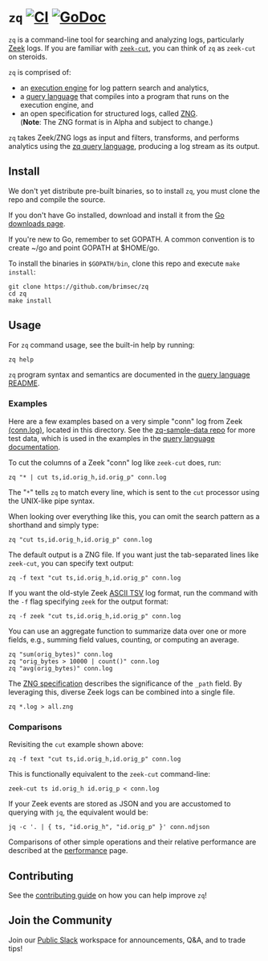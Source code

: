 # `zq` [![CI][ci-img]][ci] [![GoDoc][doc-img]][doc]

`zq` is a command-line tool for searching and analyzing logs,
particularly [Zeek](https://www.zeek.org) logs.  If you are familiar with
[`zeek-cut`](https://github.com/zeek/zeek-aux/tree/master/zeek-cut),
you can think of `zq` as `zeek-cut` on steroids.

`zq` is comprised of:

* an [execution engine](proc) for log pattern search and analytics,
* a [query language](zql/docs/README.md) that compiles into a program that runs on
the execution engine, and
* an open specification for structured logs, called [ZNG](zng/docs/README.md).<br>
(**Note**: The ZNG format is in Alpha and subject to change.)

`zq` takes Zeek/ZNG logs as input and filters, transforms, and performs
analytics using the
[zq query language](zql/docs/README.md),
producing a log stream as its output.

## Install

We don't yet distribute pre-built binaries, so to install `zq`, you must
clone the repo and compile the source.

If you don't have Go installed,
download and install it from the [Go downloads page](https://golang.org/dl/).

If you're new to Go, remember to set GOPATH.  A common convention is to create ~/go
and point GOPATH at $HOME/go.

To install the binaries in `$GOPATH/bin`, clone this repo and
execute `make install`:

```
git clone https://github.com/brimsec/zq
cd zq
make install
```
## Usage

For `zq` command usage, see the built-in help by running:
```
zq help
```
`zq` program syntax and semantics are documented in the
[query language README](zql/docs/README.md).

### Examples

Here are a few examples based on a very simple "conn" log from Zeek [(conn.log)](conn.log),
located in this directory. See the
[zq-sample-data repo](https://github.com/brimsec/zq-sample-data) for more
test data, which is used in the examples in the
[query language documentation](zql/docs/README.md).

To cut the columns of a Zeek "conn" log like `zeek-cut` does, run:
```
zq "* | cut ts,id.orig_h,id.orig_p" conn.log
```
The "`*`" tells `zq` to match every line, which is sent to the `cut` processor
using the UNIX-like pipe syntax.

When looking over everything like this, you can omit the search pattern
as a shorthand and simply type:
```
zq "cut ts,id.orig_h,id.orig_p" conn.log
```

The default output is a ZNG file.  If you want just the tab-separated lines
like `zeek-cut`, you can specify text output:
```
zq -f text "cut ts,id.orig_h,id.orig_p" conn.log
```
If you want the old-style Zeek [ASCII TSV](https://docs.zeek.org/en/stable/examples/logs/)
log format, run the command with the `-f` flag specifying `zeek` for the output
format:
```
zq -f zeek "cut ts,id.orig_h,id.orig_p" conn.log
```
You can use an aggregate function to summarize data over one or
more fields, e.g., summing field values, counting, or computing an average.
```
zq "sum(orig_bytes)" conn.log
zq "orig_bytes > 10000 | count()" conn.log
zq "avg(orig_bytes)" conn.log
```

The [ZNG specification](zng/docs/spec.md) describes the significance of the
`_path` field.  By leveraging this, diverse Zeek logs can be combined into a single
file.
```
zq *.log > all.zng
```

### Comparisons

Revisiting the `cut` example shown above:

```
zq -f text "cut ts,id.orig_h,id.orig_p" conn.log
```

This is functionally equivalent to the `zeek-cut` command-line:

```
zeek-cut ts id.orig_h id.orig_p < conn.log
```

If your Zeek events are stored as JSON and you are accustomed to querying with `jq`,
the equivalent would be:

```
jq -c '. | { ts, "id.orig_h", "id.orig_p" }' conn.ndjson
```

Comparisons of other simple operations and their relative performance are described
at the [performance](performance/README.md) page.


## Contributing

See the [contributing guide](CONTRIBUTING.md) on how you can help improve `zq`!

[doc-img]: https://godoc.org/github.com/brimsec/zq?status.svg
[doc]: https://godoc.org/github.com/brimsec/zq
[ci-img]: https://circleci.com/gh/brimsec/zq.svg?style=svg
[ci]: https://circleci.com/gh/brimsec/zq

## Join the Community

Join our [Public Slack](https://join.slack.com/t/brimsec/shared_invite/zt-cy34xoxg-hZiTKUT~1KdGjlaBIuUUdg) workspace for announcements, Q&A, and to trade tips!
